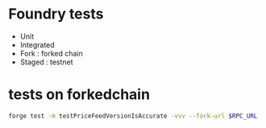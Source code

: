 # Foundry tests

- Unit
- Integrated
- Fork : forked chain
- Staged : testnet

# tests on forkedchain

```bash
forge test -m testPriceFeedVersionIsAccurate -vvv --fork-url $RPC_URL
```
